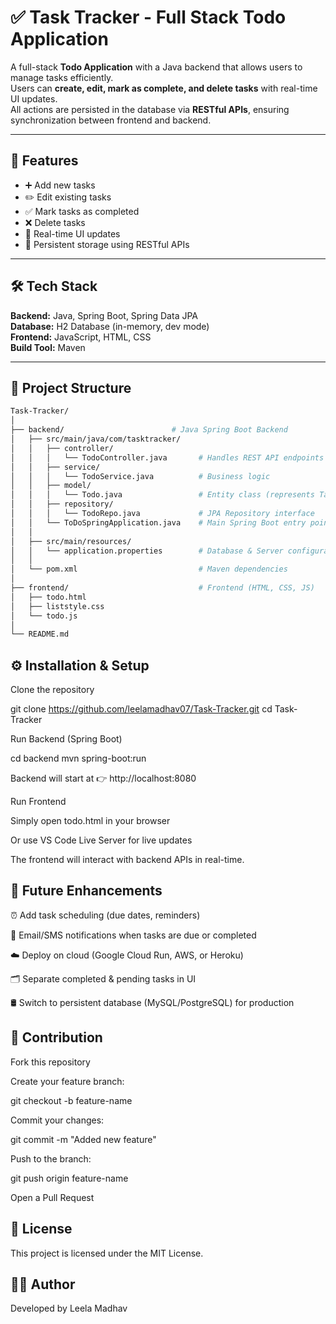 # ✅ Task Tracker - Full Stack Todo Application

A full-stack **Todo Application** with a Java backend that allows users to manage tasks efficiently.  
Users can **create, edit, mark as complete, and delete tasks** with real-time UI updates.  
All actions are persisted in the database via **RESTful APIs**, ensuring synchronization between frontend and backend.

---

## 🚀 Features

- ➕ Add new tasks  
- ✏️ Edit existing tasks  
- ✅ Mark tasks as completed  
- ❌ Delete tasks  
- 🔄 Real-time UI updates  
- 💾 Persistent storage using RESTful APIs  

---

## 🛠️ Tech Stack

**Backend:** Java, Spring Boot, Spring Data JPA  
**Database:** H2 Database (in-memory, dev mode)  
**Frontend:** JavaScript, HTML, CSS  
**Build Tool:** Maven  

---

## 📂 Project Structure

```bash
Task-Tracker/
│
├── backend/                        # Java Spring Boot Backend
│   ├── src/main/java/com/tasktracker/
│   │   ├── controller/
│   │   │   └── TodoController.java       # Handles REST API endpoints
│   │   ├── service/
│   │   │   └── TodoService.java          # Business logic
│   │   ├── model/
│   │   │   └── Todo.java                 # Entity class (represents Task table)
│   │   ├── repository/
│   │   │   └── TodoRepo.java             # JPA Repository interface
│   │   └── ToDoSpringApplication.java    # Main Spring Boot entry point
│   │
│   ├── src/main/resources/
│   │   └── application.properties        # Database & Server configurations
│   │
│   └── pom.xml                           # Maven dependencies
│
├── frontend/                             # Frontend (HTML, CSS, JS)
│   ├── todo.html
│   ├── liststyle.css
│   └── todo.js
│
└── README.md
```
## ⚙️ Installation & Setup

Clone the repository

git clone https://github.com/leelamadhav07/Task-Tracker.git
cd Task-Tracker


Run Backend (Spring Boot)

cd backend
mvn spring-boot:run


Backend will start at 👉 http://localhost:8080

Run Frontend

Simply open todo.html in your browser

Or use VS Code Live Server for live updates

The frontend will interact with backend APIs in real-time.

## 🌟 Future Enhancements

⏰ Add task scheduling (due dates, reminders)

📩 Email/SMS notifications when tasks are due or completed

☁️ Deploy on cloud (Google Cloud Run, AWS, or Heroku)

🗂️ Separate completed & pending tasks in UI

🛢️ Switch to persistent database (MySQL/PostgreSQL) for production

## 🤝 Contribution

Fork this repository

Create your feature branch:

git checkout -b feature-name


Commit your changes:

git commit -m "Added new feature"


Push to the branch:

git push origin feature-name


Open a Pull Request

## 📜 License

This project is licensed under the MIT License.

## 👨‍💻 Author

Developed by Leela Madhav
